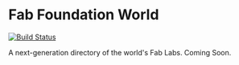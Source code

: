 # Fab Foundation World

[![Build Status](https://travis-ci.org/johnrees/fabfoundationworld.png)](https://travis-ci.org/johnrees/fabfoundationworld)

A next-generation directory of the world's Fab Labs. Coming Soon.
